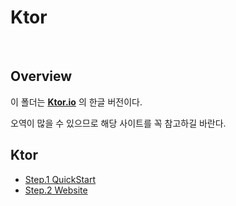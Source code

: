 # Ktor

<br>

## Overview

이 폴더는 **[Ktor.io](https://ktor.io)** 의 한글 버전이다.

오역이 많을 수 있으므로 해당 사이트를 꼭 참고하길 바란다.

## Ktor

- [Step.1 QuickStart](./quick-start.md)
- [Step.2 Website](./website.md)